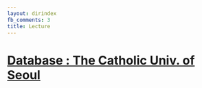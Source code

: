 ```yaml
---
layout: dirindex
fb_comments: 3
title: Lecture 
---
```



# [Database : The Catholic Univ. of Seoul]( http://bwahn.me/lecture/2005-spring-Database-Cathoric-Univ.md )

